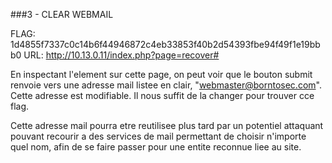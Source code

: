 ###3 - CLEAR WEBMAIL

FLAG: 1d4855f7337c0c14b6f44946872c4eb33853f40b2d54393fbe94f49f1e19bbb0
URL:  http://10.13.0.11/index.php?page=recover#

En inspectant l'element sur cette page, on peut voir que le bouton submit renvoie vers une adresse mail listee en clair,
"webmaster@borntosec.com". Cette adresse est modifiable. Il nous suffit de la changer pour trouver cce flag.

Cette adresse mail pourra etre reutilisee plus tard par un potentiel attaquant pouvant recourir a des services de mail permettant de choisir n'importe quel nom,
afin de se faire passer pour une entite reconnue liee au site.

